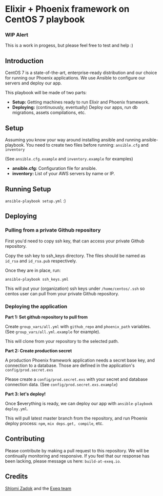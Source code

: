 # Elixir + Phoenix framework on CentOS 7 playbook

### WIP Alert
This is a work in progess, but please feel free to test and help :)

## Introduction

CentOS 7 is a state-of-the-art, enterprise-ready distribution and our choice for running our Phoenix applications.
We use Ansible to configure our servers and deploy our app.

This playbook will be made of two parts:

* **Setup:** Getting machines ready to run Elixir and Phoenix framework.
* **Deploying:** (continuously, eventually) Deploy our apps, run db migrations, assets compilations, etc.

## Setup

Assuming you know your way around installing ansible and running ansible-playbook.
You need to create two files before running: `ansible.cfg` and `inventory`

(See `ansible.cfg.example` and `inventory.example` for examples)

- **ansible.cfg:** Configuration file for ansible.
- **inventory:** List of your AWS servers by name or IP.

## Running Setup
`ansible-playbook setup.yml` :)

## Deploying

### Pulling from a private Github repository

First you'd need to copy ssh key, that can access your private Github repository.

Copy the ssh key to ssh_keys directory. The files should be named as `id_rsa` and `id_rsa.pub` respectively.

Once they are in place, run:

`ansible-playbook ssh_keys.yml`

This will put your (organization) ssh keys under `/home/centos/.ssh` so centos user can pull from your private Github repository.

### Deploying the application

**Part 1: Set github repository to pull from**

Create `group_vars/all.yml` with `github_repo` and `phoenix_path` variables. (See `group_vars/all.yml.example` for example).

This will clone from your repository to the selected path.

**Part 2: Create production secret**

A production Phoenix framework application needs a secret base key, and connection to a database. Those are defined in the application's `config/prod.secret.exs`

Please create a `config/prod.secret.exs` with your secret and database connection data. (See `config/prod.secret.exs.example`)

**Part 3: let's deploy!**

Once $everything is ready, we can deploy our app with `ansible-playbook deploy.yml`.

This will pull latest master branch from the repository, and run Phoenix deploy process: `npm`, `mix deps.get, compile`, etc.


## Contributing
Please contribute by making a pull request to this repository. We will be continually monitoring and responsive. If you feel that our response has been lacking, please message us here: `build-at-exeq.io`.

## Credits
[Shlomi Zadok](https://github.com/shlomizadok/) and the [Exeq team](https://github.com/exeqapp)
